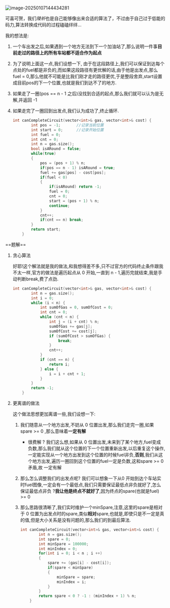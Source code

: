 ![image-20250107144434281](D:\Practice\daily(interview)\134加油站.assets\image-20250107144434281.png)

可喜可贺，我们*陵祈*也是自己能够像出来合适的算法了，不过由于自己过于低能的码力,算法转换成代码的过程磕磕绊绊...

我的想法是:

1. 一个车出发之后,如果遇到一个地方无法到下一个加油站了,那么说明一件事**目前走过的路径上的所有车站都不适合作为起点**

2. 为了说明上面这一点,我们设想一下, 由于在这段路径上,我们可以保证到达每个点处的fuel都是非负的,而如果这段路径有更优解的话,由于他是出发点,那么fuel = 0,那么他就不可能是比我们刚才走的路径更优,于是整段舍弃,start设置成目前pos的下一个位置,也就是我们到达不了的地方.

3. 如果走了一圈(pos == n - 1 之后)没找到合适的起点,那么我们就可以认为是无解,并返回 -1

4. 如果走完了一圈回到出发点,我们认为成功了,终止循环.

   ```c++
   int canCompleteCircuit(vector<int>& gas, vector<int>& cost) {
           int pos = -1;       //记录当前位置
           int start = 0;      //记录开始位置
           int fuel = 0;
           int cnt = 0;
           int n = gas.size();
           bool isARound = false;
           while(true)
           {
               pos = (pos + 1) % n;
               if(pos == n - 1) isARound = true;
               fuel += gas[pos] - cost[pos];
               if(fuel < 0)
               {
                   if(isARound) return -1;
                   fuel = 0;
                   cnt = 0;
                   start = (pos + 1) % n;
                   continue;
               }
               cnt++;
               if(cnt == n) break;
           }
           return start;
       }
   ```

==题解==

1. 贪心算法

   好耶!这个解法就是我的做法,和我想得差不多,只不过官方的代码终止条件跟我不太一样,官方的做法是遍历起点从 0 开始,一直到 n - 1,遍历完就结束,我是手动判断break,费了点劲.

   ```c++
   int canCompleteCircuit(vector<int>& gas, vector<int>& cost) {
           int n = gas.size();
           int i = 0;
           while (i < n) {
               int sumOfGas = 0, sumOfCost = 0;
               int cnt = 0;
               while (cnt < n) {
                   int j = (i + cnt) % n;
                   sumOfGas += gas[j];
                   sumOfCost += cost[j];
                   if (sumOfCost > sumOfGas) {
                       break;
                   }
                   cnt++;
               }
               if (cnt == n) {
                   return i;
               } else {
                   i = i + cnt + 1;
               }
           }
           return -1;
       }
   ```

2. 更离谱的做法

   这个做法思想更加离谱一些,我们设想一下:

   1. 我们随意从一个地方出发,不妨从 0 位置出发,那么我们走完一圈,如果 spare >= 0 ,那么意味着**一定有解**

      - 很费解 ? 我们这么想,如果从 0 位置出发,未来到了某个地方,fuel变成负数,那么我们就从这个位置的下一个位置重新出发,以后重复这个操作,一定能实现从一个地方出发到这个位置的时候fuel非负,**否则**,我们从这个地方出发,遍历一圈回到这个位置的fuel一定是负数,这和spare >= 0 矛盾,故 一定有解

   2. 那么怎么调整我们的出发点呢? 我们可以想象一下从0 开始到达个车站实时fuel图像,一定会有一个最低点,我们只需要保证最低点非负就好了,怎么保证最低点非负 ?**我让他是终点不就好了**,因为终点的spare(也就是fuel) >= 0

   3. 那么思路很清晰了,我们实时维护一个minSpare,注意,这里的spare是相对于 0 位置为出发点时的spare,类似**相对**spare,也就是,即使只是不一定是真的值,但是大小关系是没有问题的,那么我们的到最后算法.

      ```c++
      int canCompleteCircuit(vector<int>& gas, vector<int>& cost) {
              int n = gas.size();
              int spare = 0;
              int minSpare = 100000;
              int minIndex = 0;
              for(int i = 0; i < n ; i ++)
              {
                  spare += (gas[i] - cost[i]);
                  if(spare < minSpare)
                  {
                      minSpare = spare;
                      minIndex = i;
                  }
              }
              return spare < 0 ? -1 : (minIndex + 1) % n;
          }
      ```

      